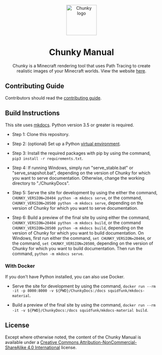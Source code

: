 <p align="center">
  <img width="100" src="https://raw.githubusercontent.com/llbit/chunky-docs/master/images/logo.png" alt="Chunky logo">
</p>
<h1 align="center"> Chunky Manual </h1>

<div align="center">Chunky is a Minecraft rendering tool that uses Path Tracing to create realistic images of your Minecraft worlds. View the website <a href="https://chunky-dev.github.io/docs/">here</a>.</div>

## Contributing Guide

Contributors should read the [contributing guide](CONTRIBUTING.md).

## Build Instructions

This site uses <a href="https://www.mkdocs.org/" target="_blank">mkdocs</a>. Python version 3.5 or greater is required.

- Step 1: Clone this repository.

- Step 2: (optional) Set up a Python <a href="https://docs.python.org/3/library/venv.html" target="_blank">virtual environment</a>.

- Step 3: Install the required packages with pip by using the command, `pip3 install -r requirements.txt`.

- Step 4: If running Windows, simply run "serve_stable.bat" or "serve_snapshot.bat", depending on the version of Chunky for which you want to serve documentation. Otherwise, change the working directory to "./ChunkyDocs".

- Step 5: Serve the site for development by using the either the command, `CHUNKY_VERSION=20404 python -m mkdocs serve`, or the command, `CHUNKY_VERSION=20500 python -m mkdocs serve`, depending on the version of Chunky for which you want to serve documentation.

- Step 6: Build a preview of the final site by using either the command, `CHUNKY_VERSION=20404 python -m mkdocs build`, or the command `CHUNKY_VERSION=20500 python -m mkdocs build`, depending on the version of Chunky for which you want to build documentation. On Windows, first run either the command, `set CHUNKY_VERSION=20404`, or the command, `set CHUNKY_VERSION=20500`, depending on the version of Chunky for which you want to build documentation. Then run the command, `python -m mkdocs serve`.

### With Docker

If you don't have Python installed, you can also use Docker.

- Serve the site for development by using the command, `docker run --rm -it -p 8000:8000 -v ${PWD}/ChunkyDocs:/docs squidfunk/mkdocs-material`.

- Build a preview of the final site by using the command, `docker run --rm -it -v ${PWD}/ChunkyDocs:/docs squidfunk/mkdocs-material build`.

## License

Except where otherwise noted, the content of the Chunky Manual is available under a <a href="https://creativecommons.org/licenses/by-nc-sa/4.0/" target="_blank">Creative Commons Attribution-NonCommercial-ShareAlike 4.0 International</a> license.
